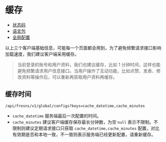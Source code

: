 # 缓存

- [状态码](error-codes.md)
- [语言包](language-pack.md)
- [全局配置](configs.md)

以上三个客户端基础信息，可能每一个页面都会用到，为了避免频繁请求接口影响加载速度，我们建议客户端采用缓存。

> 当前登录的账号和用户资料，我们也建议缓存，比如 1 分钟时间，这样也能避免频繁请求用户信息接口。当用户操作了互动功能，比如点赞、发表、修改资料等操作后，可以重新再获取用户资料再缓存。

## 缓存时间

`/api/fresns/v1/global/configs?keys=cache_datetime,cache_minutes`

- `cache_datetime` 服务端最后一次配置的时间。
- `cache_minutes` 建议客户端缓存保存最长分钟数，为空 `null` 表示不限制。不限制则建议定期请求接口只获取 `cache_datetime,cache_minutes` 配置，对比有效期是否和本地一致，不一致则表示服务端已经更新配置，请重新缓存。
